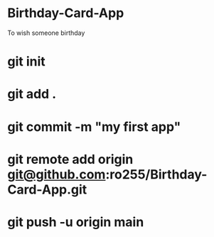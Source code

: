 # Birthday-Card-App
To wish someone birthday
# git init
# git add .
# git commit -m "my first app"
# git remote add origin git@github.com:ro255/Birthday-Card-App.git
# git push -u origin main
